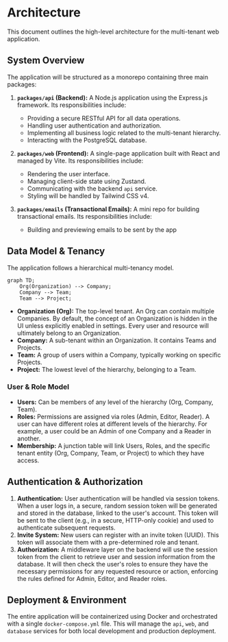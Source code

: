 # Architecture

This document outlines the high-level architecture for the multi-tenant web application.

## System Overview

The application will be structured as a monorepo containing three main packages:

1.  **`packages/api` (Backend):** A Node.js application using the Express.js framework. Its responsibilities include:
    *   Providing a secure RESTful API for all data operations.
    *   Handling user authentication and authorization.
    *   Implementing all business logic related to the multi-tenant hierarchy.
    *   Interacting with the PostgreSQL database.

2.  **`packages/web` (Frontend):** A single-page application built with React and managed by Vite. Its responsibilities include:
    *   Rendering the user interface.
    *   Managing client-side state using Zustand.
    *   Communicating with the backend `api` service.
    *   Styling will be handled by Tailwind CSS v4.

3.  **`packages/emails` (Transactional Emails):** A mini repo for building transactional emails. Its responsibilities include:
    *   Building and previewing emails to be sent by the app

## Data Model & Tenancy

The application follows a hierarchical multi-tenancy model.

```mermaid
graph TD;
    Org(Organization) --> Company;
    Company --> Team;
    Team --> Project;
```

*   **Organization (Org):** The top-level tenant. An Org can contain multiple Companies. By default, the concept of an Organization is hidden in the UI unless explicitly enabled in settings. Every user and resource will ultimately belong to an Organization.
*   **Company:** A sub-tenant within an Organization. It contains Teams and Projects.
*   **Team:** A group of users within a Company, typically working on specific Projects.
*   **Project:** The lowest level of the hierarchy, belonging to a Team.

### User & Role Model

*   **Users:** Can be members of any level of the hierarchy (Org, Company, Team).
*   **Roles:** Permissions are assigned via roles (Admin, Editor, Reader). A user can have different roles at different levels of the hierarchy. For example, a user could be an Admin of one Company and a Reader in another.
*   **Membership:** A junction table will link Users, Roles, and the specific tenant entity (Org, Company, Team, or Project) to which they have access.

## Authentication & Authorization

1.  **Authentication:** User authentication will be handled via session tokens. When a user logs in, a secure, random session token will be generated and stored in the database, linked to the user's account. This token will be sent to the client (e.g., in a secure, HTTP-only cookie) and used to authenticate subsequent requests.
2.  **Invite System:** New users can register with an invite token (UUID). This token will associate them with a pre-determined role and tenant.
3.  **Authorization:** A middleware layer on the backend will use the session token from the client to retrieve user and session information from the database. It will then check the user's roles to ensure they have the necessary permissions for any requested resource or action, enforcing the rules defined for Admin, Editor, and Reader roles.

## Deployment & Environment

The entire application will be containerized using Docker and orchestrated with a single `docker-compose.yml` file. This will manage the `api`, `web`, and `database` services for both local development and production deployment. 